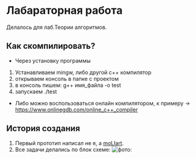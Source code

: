 # Лабараторная работа 
Делалось для лаб.Теории алгоритмов. 
## Как скомпилировать?
* Через установку программы
1. Устанавливаем mingw, либо другой c++ компилятор
2. открываем консоль в папке с проектом
3. в консоль пишем: g++ имя_файла -o test
4. запускаем ./test
* Либо можно воспользоваться онлайн компилятором, к примеру -> https://www.onlinegdb.com/online_c++_compiler
## История создания
1. Первый прототип написал не я, а [moLIart](https://github.com/moLIart).
2. Все задачи делались по блок схеме:
 ![фото:](https://github.com/mrgick/labs/blob/main/1_курс/теория_алгоритмов/image/img.jpg "")
